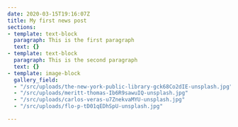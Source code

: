 ```yaml
---
date: 2020-03-15T19:16:07Z
title: My first news post
sections:
- template: text-block
  paragraph: This is the first paragraph
  text: {}
- template: text-block
  paragraph: This is the second paragraph
  text: {}
- template: image-block
  gallery_field:
  - "/src/uploads/the-new-york-public-library-gck68Co2dIE-unsplash.jpg"
  - "/src/uploads/meritt-thomas-Ib6R9sawuIQ-unsplash.jpg"
  - "/src/uploads/carlos-veras-u7ZnekvaMYU-unsplash.jpg"
  - "/src/uploads/flo-p-tD01qEDhSpU-unsplash.jpg"

---
```

